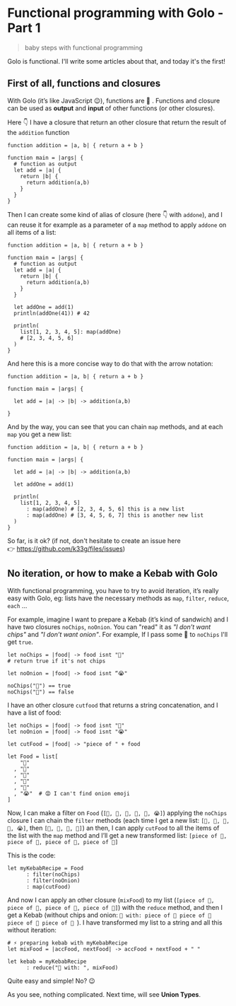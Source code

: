 # Functional programming with Golo - Part 1

> baby steps with functional programming

Golo is functional. I'll write some articles about that, and today it's the first!

## First of all, functions and closures

With Golo (it’s like JavaScript :wink:), functions are 👑 . Functions and closure can be used as **output** and **input** of other functions (or other closures).

Here 👇 I have a closure that return an other closure that return the result of the `addition` function

```golo
function addition = |a, b| { return a + b }

function main = |args| {
  # function as output
  let add = |a| {
    return |b| {
      return addition(a,b)
    }
  }
}
```

Then I can create some kind of alias of closure (here 👇 with `addone`), and I can reuse it for example as a parameter of a `map` method to apply `addone` on all items of a list:

```golo
function addition = |a, b| { return a + b }

function main = |args| {
  # function as output
  let add = |a| {
    return |b| {
      return addition(a,b)
    }
  }

  let addOne = add(1)
  println(addOne(41)) # 42

  println(
    list[1, 2, 3, 4, 5]: map(addOne) 
    # [2, 3, 4, 5, 6]
  )
}
```

And here this is a more concise way to do that with the arrow notation:

```golo
function addition = |a, b| { return a + b }

function main = |args| {

  let add = |a| -> |b| -> addition(a,b)

}
```
And by the way, you can see that you can chain `map` methods, and at each `map` you get a new list:

```golo
function addition = |a, b| { return a + b }

function main = |args| {

  let add = |a| -> |b| -> addition(a,b)

  let addOne = add(1)

  println(
    list[1, 2, 3, 4, 5]
      : map(addOne) # [2, 3, 4, 5, 6] this is a new list
      : map(addOne) # [3, 4, 5, 6, 7] this is another new list
  )
}
```

So far, is it ok? (if not, don't hesitate to create an issue here 👉 https://github.com/k33g/files/issues)

## No iteration, or how to make a Kebab with Golo

With functional programming, you have to try to avoid iteration, it’s really easy with Golo, eg: lists have the necessary methods as `map`, `filter`, `reduce`, `each` …

For example, imagine I want to prepare a Kebab (it’s kind of sandwich) and I have two closures `noChips`, `noOnion`.
You can "read" it as *"I don’t want chips"* and *"I don’t want onion"*. For example, If I pass some 🍞 to `noChips` I'll get `true`.

```golo
let noChips = |food| -> food isnt "🍟" 
# return true if it's not chips

let noOnion = |food| -> food isnt “😭"

noChips("🍞") == true
noChips("🍟") == false
```
I have an other closure `cutfood` that returns a string concatenation, and I have a list of food:

```golo
let noChips = |food| -> food isnt "🍟" 
let noOnion = |food| -> food isnt "😭"

let cutFood = |food| -> "piece of " + food

let Food = list[
    "🍞"
  , "🍃"
  , "🍅"
  , "🍖"
  , "🍟"
  , "😭"  # 😡 I can't find onion emoji
]
```

Now,  I can make a filter on `Food` (`[🍞, 🍃, 🍅, 🍖, 🍟, 😭]`) applying the `noChips` closure
I can chain the `filter` methods (each time I get a new list: `[🍞, 🍃, 🍅, 🍖, 😭]`, then `[🍞, 🍃, 🍅, 🍖]`)
an then, I can apply `cutFood` to all the items of the list with the `map` method
and I’ll get a new transformed list: `[piece of 🍞, piece of 🍃, piece of 🍅, piece of 🍖]`

This is the code:

```golo
let myKebabRecipe = Food
      : filter(noChips)
      : filter(noOnion)
      : map(cutFood)
```

And now I can apply an other closure (`mixFood`) to my list (`[piece of 🍞, piece of 🍃, piece of 🍅, piece of 🍖]`) with the `reduce` method, and then I get a Kebab (without chips and onion: `🌮 with: piece of 🍞 piece of 🍃 piece of 🍅 piece of 🍖 `).
I have transformed my list to a string and all this without iteration:

```golo
# ⚡️ preparing kebab with myKebabRecipe
let mixFood = |accFood, nextFood| -> accFood + nextFood + " "

let kebab = myKebabRecipe
      : reduce("🌮 with: ", mixFood)
```

Quite easy and simple! No? 😉

As you see, nothing complicated. Next time, will see **Union Types**.


